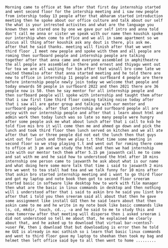     Morning came to office at 9am after that first day internship started and went second floor for the intership meeting and i saw new people from intership today 13 people after that abharam started introduction meeting then he spoke about our office culture and talk about our self the what is your intrested activites and what are the language you known then we stared one by one we gave pur self intro and anna told don't call me anna or sister we speak with our name then koushik spoke our intership when come to office and we all in same apartment so we discus all thing after koushik ask any dout is there, pls ask me. after that he said thanks. meeting will finish after that we went third floor ,I meet new people and spoke with them and all people are roming then surfboard people and internship people are talking together after that anna came and everyone assembled in amphitheatre the all people are assembled in there and ernest and thiyagu went out for tea we are all waiting for him after that winall bro come late we waited themalso after that anna started meeting and he told there are new to office in internship 11 people and surfboard 4 people are there before internship people newly join today we welcome that people and today onwards 50 people in surfboard 2022 and then 2021 there are 36 people now is 50. then he say mentor for all internship people and then surfboard people will spoke with internship and taught them after that i saw first time third floor coming talking noise today after that i saw all are gater group and talking with our mentor and surfboard people. after that internship and surfboard people all are enjoy with our internship people and after that i learn about html and admin work then today lunch was so late so many people were hungry after some people ask me what about lunch after that i call to ksb he told five mis bro it will come then me and ahmed go down and pick the lunch and took third floor then lunch served on kitchen and we all ate after that two or three people did not eat the lunch then that guys wint out for lunch and then we play t.t that time some meeting in second floor so we stop playing t.t and went out for roming there come to office at 3 pm and we study the html and then we had internship site with our mentor tech them after 5.15 pm jaswanth call me to come and sat with me and he said how to understood the html after 10 mins internship one person came to jaswanth he ask about what is our name and what doing here some more talk that time i said to jaswanth 2 mins bro we went to tea stall had tea and we talk funny for 10 mins after that askin bro started internship meeting and i want to go third floor and got my laptop and note book then got to second floor sreeram started basic in software like desktop how to work with file manager then what are the basic in linux commands in desktop and then nothing will i understood after that i said to askin bro he said you lisnt bro after that i told you then sreeram said all about that then he gave some assignment like install GUI then he said learn about that then askin came to me and he write in my note book like basic commands like ls, cd, mkdir, touch, cd.., -a and he said to me to study this and come tomorrow after that meeting will disperse then i asked sreeram i did not understood so tell me about that, he explained me clearly about that, and he asked up to download that virtual bar->centos7->user FW, then i download that but downloading is error then he told me GUI is already in mac sathish so i learn that basic linux commands and went to third floor gave my laptop to sheehan then took my bag and helmet then left office said bye to all then went to home .........     
